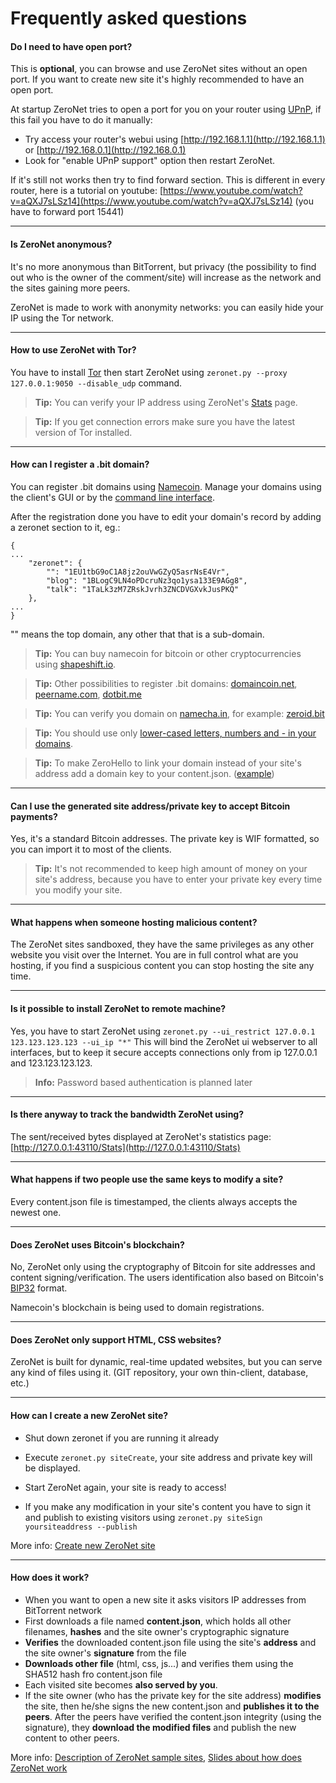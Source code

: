 # Frequently asked questions


#### Do I need to have open port?

This is __optional__, you can browse and use ZeroNet sites without an open port.
If you want to create new site it's highly recommended to have an open port.

At startup ZeroNet tries to open a port for you on your router using 
[UPnP](https://wikipedia.org/wiki/Universal_Plug_and_Play), if this fail you have to do it manually:

- Try access your router's webui using [http://192.168.1.1](http://192.168.1.1) 
or [http://192.168.0.1](http://192.168.0.1)
- Look for "enable UPnP support" option then restart ZeroNet.

If it's still not works then try to find forward section. This is different in every router, here is a tutorial on youtube: 
[https://www.youtube.com/watch?v=aQXJ7sLSz14](https://www.youtube.com/watch?v=aQXJ7sLSz14) (you have to forward port 15441)


---


#### Is ZeroNet anonymous?

It's no more anonymous than BitTorrent, but privacy (the possibility to find out who is the owner of the comment/site) will increase as the network and the sites gaining more peers. 

ZeroNet is made to work with anonymity networks: you can easily hide your IP using the Tor network.


---



#### How to use ZeroNet with Tor?

You have to install [Tor](https://www.torproject.org/) then start ZeroNet using `zeronet.py --proxy 127.0.0.1:9050 --disable_udp` command.

> __Tip:__ You can verify your IP address using ZeroNet's [Stats](http://127.0.0.1:43110/Stats) page.

> __Tip:__ If you get connection errors make sure you have the latest version of Tor installed.



---


#### How can I register a .bit domain?

You can register .bit domains using [Namecoin](https://namecoin.info/). 
Manage your domains using the client's GUI or by the [command line interface](http://christopherpoole.github.io/registering-a-.bit-domain-with-namecoin/).

After the registration done you have to edit your domain's record by adding a zeronet section to it, eg.:

```
{
...
    "zeronet": {
        "": "1EU1tbG9oC1A8jz2ouVwGZyQ5asrNsE4Vr", 
        "blog": "1BLogC9LN4oPDcruNz3qo1ysa133E9AGg8", 
        "talk": "1TaLk3zM7ZRskJvrh3ZNCDVGXvkJusPKQ"
    },
...
}
```
"" means the top domain, any other that that is a sub-domain.


> __Tip:__ You can buy namecoin for bitcoin or other cryptocurrencies using [shapeshift.io](https://shapeshift.io/).

> __Tip:__ Other possibilities to register .bit domains: [domaincoin.net](https://domaincoin.net/), [peername.com](https://peername.com/), [dotbit.me](https://dotbit.me/)

> __Tip:__ You can verify you domain on [namecha.in](http://namecha.in/), for example: [zeroid.bit](http://namecha.in/name/d/zeroid)

> __Tip:__ You should use only [lower-cased letters, numbers and - in your domains](http://wiki.namecoin.info/?title=Domain_Name_Specification_2.0#Valid_Domains).

> __Tip:__ To make ZeroHello to link your domain instead of your site's address add a domain key to your content.json. ([example](https://github.com/HelloZeroNet/ZeroBlog/blob/master/content.json#L6))


---


#### Can I use the generated site address/private key to accept Bitcoin payments?

Yes, it's a standard Bitcoin addresses. The private key is WIF formatted, so you can import it to most of the clients.

> __Tip:__ It's not recommended to keep high amount of money on your site's address, because you have to enter your private key every time you modify your site.


---


#### What happens when someone hosting malicious content?

The ZeroNet sites sandboxed, they have the same privileges as any other website you visit over the Internet.
You are in full control what are you hosting, if you find a suspicious content you can stop hosting the site any time.


---


#### Is it possible to install ZeroNet to remote machine?
Yes, you have to start ZeroNet using `zeronet.py --ui_restrict 127.0.0.1 123.123.123.123 --ui_ip "*"` 
This will bind the ZeroNet ui webserver to all interfaces, but to keep it secure 
accepts connections only from ip 127.0.0.1 and 123.123.123.123. 

> __Info:__ Password based authentication is planned later


---


#### Is there anyway to track the bandwidth ZeroNet using?

The sent/received bytes displayed at ZeroNet's statistics page: [http://127.0.0.1:43110/Stats](http://127.0.0.1:43110/Stats)


---


#### What happens if two people use the same keys to modify a site?

Every content.json file is timestamped, the clients always accepts the newest one.


---


#### Does ZeroNet uses Bitcoin's blockchain?

No, ZeroNet only using the cryptography of Bitcoin for site addresses and content signing/verification. 
The users identification also based on Bitcoin's [BIP32](https://github.com/bitcoin/bips/blob/master/bip-0032.mediawiki) format.

Namecoin's blockchain is being used to domain registrations.


---


#### Does ZeroNet only support HTML, CSS websites? 

ZeroNet is built for dynamic, real-time updated websites, but you can serve any kind of files using it. 
(GIT repository, your own thin-client, database, etc.)


---


#### How can I create a new ZeroNet site?

- Shut down zeronet if you are running it already
- Execute `zeronet.py siteCreate`, your site address and private key will be displayed.
- Start ZeroNet again, your site is ready to access!

- If you make any modification in your site's content you have to sign it and publish to existing visitors using `zeronet.py siteSign yoursiteaddress --publish`

More info: [Create new ZeroNet site](/using_zeronet/create_new_site/)

---


#### How does it work?

- When you want to open a new site it asks visitors IP addresses from BitTorrent network
- First downloads a file named __content.json__, which holds all other filenames, 
  __hashes__ and the site owner's cryptographic signature
- __Verifies__ the downloaded content.json file using the site's __address__ and the site owner's __signature__ from the file
- __Downloads other file__ (html, css, js...) and verifies them using the SHA512 hash fro content.json file
- Each visited site becomes __also served by you__.
- If the site owner (who has the private key for the site address) __modifies__ the site, then he/she signs 
  the new content.json and __publishes it to the peers__. After the peers have verified the content.json 
  integrity (using the signature), they __download the modified files__ and publish the new content to other peers.

More info: 
 [Description of ZeroNet sample sites](/using_zeronet/sample_sites/), 
 [Slides about how does ZeroNet work](https://docs.google.com/presentation/d/1_2qK1IuOKJ51pgBvllZ9Yu7Au2l551t3XBgyTSvilew/pub)

